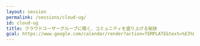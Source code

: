 ```yaml
---
layout: session
permalink: /sessions/cloud-ug/
id: cloud-ug
title: クラウドユーザーグループに聞く、コミュニティを盛り上げる秘訣
gcal: https://www.google.com/calendar/render?action=TEMPLATE&text=%E3%82%AF%E3%83%A9%E3%82%A6%E3%83%89%E3%83%A6%E3%83%BC%E3%82%B6%E3%83%BC%E3%82%B0%E3%83%AB%E3%83%BC%E3%83%97%E3%81%AB%E8%81%9E%E3%81%8F%E3%80%81%E3%82%B3%E3%83%9F%E3%83%A5%E3%83%8B%E3%83%86%E3%82%A3%E3%82%92%E7%9B%9B%E3%82%8A%E4%B8%8A%E3%81%92%E3%82%8B%E7%A7%98%E8%A8%A3%20at%20DevRel/Japan%20CONFERENCE%202021&dates=20211113T174500/20211113T184500&location=https://devrel.dev/japan-2021/view/&trp=true&details=%E3%83%88%E3%83%A9%E3%83%83%E3%82%AFA%20/%2017:45%E3%80%9C18:45%0A%0A%F0%9F%8C%9F%20%E3%82%A4%E3%83%99%E3%83%B3%E3%83%88%E5%8F%82%E5%8A%A0%E7%94%A8URL%0Ahttps://devrel.dev/japan-2021/view/%0A%0A%F0%9F%8C%9F%20%E3%82%BB%E3%83%83%E3%82%B7%E3%83%A7%E3%83%B3%E8%A9%B3%E7%B4%B0%0Ahttps://devrel.dev/japan-2021/sessions/cloud-ug/%0A%0A%F0%9F%8C%9F%20Ask%20the%20Speakers%0Ahttps://devreljp.ovice.in/%0A%0A%F0%9F%8C%9F%20%E3%83%8F%E3%83%83%E3%82%B7%E3%83%A5%E3%82%BF%E3%82%B0%0A%23DevReljpA%0A%0A%F0%9F%8C%9F%20%E8%B3%AA%E5%95%8F%E6%8A%95%E7%A8%BF%EF%BC%88Sli.do%EF%BC%89%0Ahttps://app.sli.do/event/spntlw5e%0A%20%20%0A%F0%9F%8E%A4%20%E3%83%A2%E3%83%87%E3%83%AC%E3%83%BC%E3%82%BF%E3%83%BC%EF%BC%9A%E8%A5%BF%E9%A6%AC%20%E4%B8%80%E9%83%8E@%E6%97%A5%E6%9C%AC%E7%B5%8C%E6%B8%88%E6%96%B0%E8%81%9E%E7%A4%BE%0A%F0%9F%97%A3%20%E3%83%91%E3%83%8D%E3%83%AA%E3%82%B9%E3%83%88%EF%BC%9A%0A-%20%E5%90%89%E7%A9%8D%E7%A4%BC%E6%95%8F@%E3%82%AF%E3%83%A9%E3%82%A6%E3%83%89%E3%82%A8%E3%83%BC%E3%82%B9%E6%A0%AA%E5%BC%8F%E4%BC%9A%E7%A4%BE%0A-%20%E6%B8%A5%E7%BE%8E%E4%BF%8A%E8%8B%B1@%E4%B8%80%E8%88%AC%E7%A4%BE%E5%9B%A3%E6%B3%95%E4%BA%BA%E6%97%A5%E6%9C%AC%E3%82%AF%E3%83%A9%E3%82%A6%E3%83%89%E3%82%BB%E3%82%AD%E3%83%A5%E3%83%AA%E3%83%86%E3%82%A3%E3%82%A2%E3%83%A9%E3%82%A4%E3%82%A2%E3%83%B3%E3%82%B9%0A-%20%E6%B1%9F%E6%BE%A4%E3%80%80%E7%BE%8E%E4%BF%9D@BMXUG(IBM%20Cloud%20Users%20Group)%20%0A&trp=undefined&trp=true&sprop=
---
```

